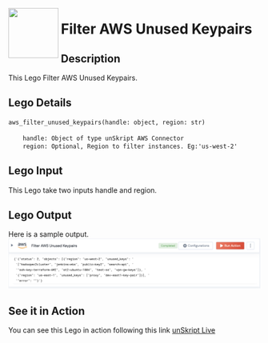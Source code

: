 [<img align="left" src="https://unskript.com/assets/favicon.png" width="100" height="100" style="padding-right: 5px">](https://unskript.com/assets/favicon.png) 
<h1>Filter AWS Unused Keypairs </h1>

## Description
This Lego Filter AWS Unused Keypairs.


## Lego Details

    aws_filter_unused_keypairs(handle: object, region: str)

        handle: Object of type unSkript AWS Connector
        region: Optional, Region to filter instances. Eg:'us-west-2'

## Lego Input
This Lego take two inputs handle and region. 

## Lego Output
Here is a sample output.
<img src="./1.png">

## See it in Action

You can see this Lego in action following this link [unSkript Live](https://us.app.unskript.io)